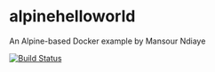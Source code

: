 # alpinehelloworld
An Alpine-based Docker example by Mansour Ndiaye

[![Build Status](http://127.0.0.1:8080/buildStatus/icon?job=alpinehelloworld)](http://127.0.0.1:8080/job/alpinehelloworld/)
